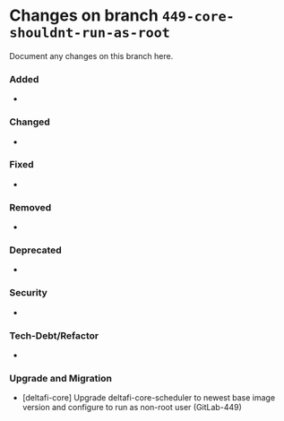 # Changes on branch `449-core-shouldnt-run-as-root`
Document any changes on this branch here.
### Added
- 

### Changed
-

### Fixed
- 

### Removed
- 

### Deprecated
- 

### Security
- 

### Tech-Debt/Refactor
- 

### Upgrade and Migration
- [deltafi-core] Upgrade deltafi-core-scheduler to newest base image version and configure to run as non-root user (GitLab-449)
